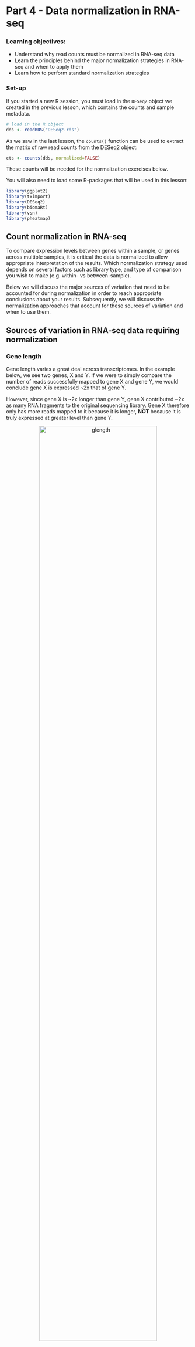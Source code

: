 # Part 4 - Data normalization in RNA-seq

### Learning objectives:
- Understand why read counts must be normalized in RNA-seq data
- Learn the principles behind the major normalization strategies in RNA-seq and when to apply them
- Learn how to perform standard normalization strategies

### Set-up

If you started a new R session, you must load in the `DESeq2` object we created in the previous lesson, which contains the counts and sample metadata.

```r
# load in the R object
dds <- readRDS("DESeq2.rds")
```

As we saw in the last lesson, the `counts()` function can be used to extract the matrix of raw read counts from the DESeq2 object:
```r
cts <- counts(dds, normalized=FALSE)
```

These counts will be needed for the normalization exercises below.

You will also need to load some R-packages that will be used in this lesson:
```r
library(ggplot2)
library(tximport)
library(DESeq2)
library(biomaRt)
library(vsn)
library(pheatmap)
```

## Count normalization in RNA-seq

To compare expression levels between genes within a sample, or genes across multiple samples, it is critical the data is normalized to allow appropriate interpretation of the results. Which normalization strategy used depends on several factors such as library type, and type of comparison you wish to make (e.g. within- vs between-sample).

Below we will discuss the major sources of variation that need to be accounted for during normalization in order to reach appropriate conclusions about your results. Subsequently, we will discuss the normalization approaches that account for these sources of variation and when to use them.

## Sources of variation in RNA-seq data requiring normalization

### Gene length

Gene length varies a great deal across transcriptomes.
In the example below, we see two genes, X and Y. If we were to simply compare the number of reads successfully mapped to gene X and gene Y, we would conclude gene X is expressed ~2x that of gene Y.

However, since gene X is ~2x longer than gene Y, gene X contributed ~2x as many RNA fragments to the original sequencing library. Gene X therefore only has more reads mapped to it because it is longer, **NOT** because it is truly expressed at greater level than gene Y.  

<p align="center">
<img src="../figures/gene_length.png" alt="glength"
	title="" width="80%" height="80%" />
</p>

To address gene length bias, we must normalize raw read counts in a way that accounts for the size of each gene. Once we do this for gene X & gene Y, we would conclude their gene expression levels are similar.

Normalization for gene length is critical when comparing between genes **within the same sample**, however when comparing expression of the same gene **across different samples**, correction for gene length is not as important since we assume the gene is of the same length in all samples.

NOTE: An exception to this rule is when comparing expression levels of different transcripts between samples, which may change in length.

### Library size/sequencing depth  

Although samples are pooled together at similar concentrations for sequencing, some samples end up being sequenced more than others, leading to slight differences in how many reads are produced for that sample, and therefore sequencing depth and size. Furthermore, if samples are sequenced on separate runs, their sequencing depths may be very different.

If we don't account for variation in sequencing depth, we might conclude some genes are expressed at greater levels in a sample that has simply been sequenced to a greater depth.  

<p align="center">
<img src="../figures/library_size.png" alt="lib-composition"
	title="" width="85%" height="85%" />
</p>

In the above example, sample 1 (left) is sequenced to twice the depth of sample 2 (right), with 30 million reads vs 15 million reads. None of the genes are truly differentially expressed between the samples, and all 3 genes have approximately twice as many reads as those in sample 1 simply due to the excess sequencing depth.

### Library composition

The presence of truly differentially expressed genes between samples causes the number of reads for other genes in those samples to be skewed. In the below example, gene Y is differentially expressed between the two samples, with much higher expression in sample 1. This means that fewer sequencing reagents are available in sample 1 for sequencing the other genes (X and Y) and they will achieve fewer reads than the same genes in sample 2, even if the samples are sequenced to the same depth.

<p align="center">
<img src="../figures/library_composition.png" alt="lib-size"
	title="" width="85%" height="85%" />
</p>

Such library composition effects must also be accounted for during normalization to avoid falsely interpreting compositional effects as true differential expression findings. If samples you wish to compare are **very** distinct in their gene expression profiles, such as comparing drug-treated samples vs untreated samples, compositional effects may be large, therefore effectively correcting for these effects becomes critical for appropriate interpretation.


## Normalization methods

Several normalization methods exist for RNA-seq data. Which method you use depends on the comparison you are trying to make (e.g. between or within samples), therefore it is important to understand how each is calculated and when to use it.

### Counts per million (CPM)

CPM is a simple normalization method that involves scaling the number of reads mapped to a feature by the total number of reads in a sample. This fraction is multiplied by 1 million in order to provide the number of reads per million mapped in the sample.

<p align="center">
<img src="../figures/cpm.png" alt="lib-composition"
	title="" width="65%" height="65%" />
</p>

Calculate CPM for our dataset:
```r
# look at the counts object
head(cts)

# write a function that will calculate CPM
cpm <- function(counts) {
	cpm <- c()
	for(i in 1:length(counts)){
		cpm[i] <- counts[i] / sum(counts) * 1e6
	}
	cpm
}

# apply function to the columns of raw counts data
# we start at the third column because the first two columns have the ensemble IDs and gene names
cts_cpm <- apply(cts[, 3:5], 2, cpm)
## NOTE: we are calculating cpm for first 3 samples only to save time..
# add gene info columns back in
cts_cpm <- cbind(cts[, c(1,2)], cts_cpm)

# write to file
write.csv(cts_cpm, file="cts_CPM.csv")
```

**NOTE:** CPM does **NOT** normalize for gene length, therefore cannot be used to compare expression between different genes in the same sample. An exception to this rule would be in the case of 3'-end RNA-seq datasets, which have no gene length bias, therefore CPM would be appropriate for comparing expression between genes in the same sample in such data.

### Transcripts per million (TPM)

TPM has become a common normalization approach for RNA-seq data. Reads mapped to a feature (gene) are first normalized by the length of the feature (in kilobases), then divided by the total number of length normalized reads in the sample. Like CPM, reads are scaled per million.

<p align="center">
<img src="../figures/tpm.png" alt="lib-composition"
	title="" width="50%" height="50%" />
</p>

Since TPM normalizes for both gene length and sequencing depth, TPM values can be used to compare expression levels of genes within a sample, as well as between samples. TPM is recommended instead of RPKM/FPKM, for reasons we will discuss below.

Calculate TPM from our raw read counts:
```r
# read in gene lengths matrix (pre made for you)
gene_lengths <- read.table("data/gene-lengths-grch38.tsv", sep="\t", stringsAsFactors=FALSE, header=TRUE)

# look at the lengths object
head(gene_lengths)

# write a function that will calculate TPM
tpm <- function(counts, lengths) {
	rate <- counts / lengths
	tpm <- c()
	for(i in 1:length(counts)){
		tpm[i] <- rate[i] / sum(rate) * 1e6
	}
	tpm
}

# apply function to the columns of raw counts data
cts_tpm <- apply(cts[, 3:5], 2, tpm, gene_lengths$length)
## NOTE: we are calculating tpm for first 3 samples only to save time..

# add gene info columns back in
cts_tpm <- cbind(cts[, c(1,2)], cts_tpm)

# write to file
write.csv(cts_tpm, file="cts_TPM.csv")
```

Now you have a separate expression file containing all the normalized count values, and can be used to compare gene expression between samples, as well as between genes within a sample.

You could use this matrix to plot TPM values for some genes of interest. For example, the manuscript associated with these data ([Himes *et al*, 2014, *PloS One*](https://journals.plos.org/plosone/article?id=10.1371/journal.pone.0099625)) identifies *DUSP1* as a differentially expressed gene in their study. Lets plot DUSP1 TPM values to see if we can confirm this observation.

NOTE: Since we only calculated TPM for a subset of samples above (to save time) the example below will first load the complete TPM normalized dataset.

Visualize *DUSP1* TPM expression levels:
```R
# read in file containing all TPM counts (pre-made for you)
cts_tpm_full <- read.csv("data/all_counts_TPM-full.csv")

# get expression values for DUSP1 row
DUSP1_tpm <- cts_tpm_full[cts_tpm_full$gene_name=="DUSP1",]

# remove gene info columns
DUSP1_tpm <- DUSP1_tpm[ ,c(4:ncol(DUSP1_tpm))]

# convert to a numeric vector
DUSP1 <- as.numeric(DUSP1_tpm[1,])

# generate barplot of gene expression across samples
ppi=300
png("DUSP1_tpm.png")
barplot(DUSP1,
	col="lightblue", ylab="TPM", xlab="sample",
	main = "DUSP1 expression", las = 1)
dev.off()
```

<p align="center">
<img src="../figures/DUSP1_tpm.png" alt="d1"
	title="" width="80%" height="80%" />
</p>

DUSP1 expression is clearly variable across the samples, suggesting differential expression across sample groups may exist (treated vs untreated). This can be tested statistically in a formal differential expression analysis (next workshop!).


### Reads/fragments per kilobase of exon per million mapped reads (RPKM/FPKM)

RPKM and FPKM have been used for many years as normalization strategies in RNA-seq experiments. RPKM/FPKM are calculated in a very similar way to TPM, however the order of operations is essentially reversed. For RPKM and FPKM, reads are first normalized for sequencing depth, then gene length.

<p align="center">
<img src="../figures/rpkm-fpkm.png" alt="lib-composition"
	title="" width="90%" height="85%" />
</p>

The difference between RPKM and FPKM is very simple: RPKM is used for single-end experiments, whereas FPKM is used in paired-end experiments. This is because in single-end experiments we only measure one end of the DNA fragments in our library, however in paired-end experiments we measure the same DNA molecule 2x (once from each end), therefore we only need to count that fragment once during normalization, despite having 2 reads for it.

Since our dataset is paired-end and we counted the number of fragments in the quantification step, we are calculating FPKM. Calculate FPKM from our raw read counts:
```r
# write a function that will calculate FPKM
fpkm <- function(counts, lengths) {
	rate <- counts / lengths
	fpkm <- c()
	for(i in 1:length(counts)){
		fpkm[i] <- rate[i] / sum(counts) * 1e9
	}
	fpkm
}

# apply function to the columns of raw counts data
cts_fpkm <- apply(cts[, 3:5], 2, fpkm, gene_lengths$length)
## NOTE: we are calculating fpkm for first 3 samples only to save time..

# add gene info columns back in
cts_fpkm <- cbind(cts[, c(1,2)], cts_fpkm)

# write to file
write.csv(cts_fpkm, file="cts_FPKM.csv")
```

Although the measures are calculated in a very similar way, the reversed order of the calculations has a profound effect on how the values calculated by each method can be interpreted. Consider the example below:


#### Raw counts:
**Gene** | **Sample 1** | **Sample 2**
-------|-------|-------
X (4kb) | 65 | 73	 
Y (3kb) | 20 | 25	 
Z (1kb) | 15 | 12
**Total** | **100** | **110**

Raw counts for 2 samples with slightly different read depths (100 vs 110) therefore normalization is required to compare gene expression levels.

#### RPKM:
**Gene** | **Sample 1** | **Sample 2**
-------|-------|-------
X (4kb) | 1.625 | 1.659	 
Y (3kb) | 0.667 | 0.758	 
Z (1kb) | 1.500 | 1.091  
**Total** | **3.792** | **3.508**

Note how the proportion of total RPKM values for any one given gene is different depending on the dataset, as the total RPKM values are not equal across all samples. Therefore, it is not straightforward to compare RPKM values for a single gene across samples.

#### TPM:
**Gene** | **Sample 1** | **Sample 2**
-------|-------|-------
X (4kb) | 4.286 | 4.730	 
Y (3kb) | 1.758 | 2.160	 
Z (1kb) | 3.956 | 3.110  
**Total** | **10** | **10**

Total TPM values across samples are equal, therefore the TPM values for each gene can be interpreted on the same scale between samples, making TPM values less susceptible to bias. TPM has now been suggested as a general replacement to RPKM and FPKM.  

Despite the benefits of interpretability achieved by TPM, limitations still exist, and TPM values (like RPKM/FPKM) are susceptible to misuse in some contexts, discussed further [in Zhao et al, 2020.](https://rnajournal.cshlp.org/content/early/2020/04/13/rna.074922.120). In particular, while TPM does normalize for library composition effects between samples, when composition effects become very large (such as when comparing between experimental groups in a differential expression experiment) TPM can suffer some biases.

To address these issues, more complex normalization algorithms have been developed that more completely address library composition issues when very large differences in gene expression exist between samples. These methods are generally used to normalized RNA-seq data in the context of a differential expression analysis. For example:
- *DESeq2's* median-of-ratios
- *EdgeR's* TMM method (Trimmed Mean of M-values)

-----



### Normalization for DE analysis: DESeq2 Median-of ratios

DESeq2 uses an algorithm referred to as the **median-of-ratios** method to correct for both **library size** AND **library composition**, allowing for comparisons to be made between expression levels for individual genes across samples.

This method is performed in two main steps:
1. Calculate sample-specific size factors that are used to normalize each sample
2. Normalize raw read counts for each sample using sample-specific size factors.

The figure below provides an example of how these steps are performed to normalize a matrix of raw counts.

<p align="center">
<img src="../figures/deseq2-norm.png" alt="lib-composition"
	title="" width="90%" height="90%" />
</p>

The method relies on the assumption that most genes **are not** differentially expressed, and those genes that **are** differentially expressed will not dramatically affect the median ratio values, making the size factors an appropriate normalization factor for each sample. If you expect this assumption to be violated, you should consider using a different method.

Fortunately, DESeq2 provides the function `estimateSizeFactors()` to apply this method for us, accepting a `DESeqDataset` object as input to the function.

```r
dds <- estimateSizeFactors(dds)
```

> Note: [This video](https://www.youtube.com/watch?v=UFB993xufUU) from
StatQuest provides an excellent summary of the steps performed by
`estimateSizeFactors()` in order to calculate these size factors.

Size factors are usually close to 1, and presence of outliers could suggest violation of assumptions required to use the median of ratios method. It is therefore helpful to check the distribution of size factors in our dataset.

```r
# extract size factors
sizeFactors(dds)

# plot histogram
hist(sizeFactors(dds),
		 breaks=6, col = "cornflowerblue",
     xlab="Size factors", ylab="No. of samples",
     main= "Size factor distribution over samples")
```

After we have calculated the size factors, we can use the `counts()` function, with `normalized` set to `TRUE`), to return the matrix of counts where each column (each library/sample) have been divided by the size factors.

```r
# calculate normalized counts
counts_norm <- counts(dds, normalized=TRUE)

# print top rows
head(counts_norm)
```

Comparing the normalized to the raw counts, we can clearly see they are different.

```r
head(counts(dds, normalized=FALSE))
```

We can use this table of normalized read counts to compare values for individual genes across samples. We might want to use this to (sanity) check the expression of a few genes of interest, before we actually do any statistical modeling.

Let's do this with the *DUSP1* gene that we used above.
```r
# lets make a function to generate a quick plot of the normalized counts
gene_plot <- function(ENSG, gene_symbol){
	# save the normalized counts in a dataframe
	cnts <- counts(dds, normalized=TRUE)
	colnames(cnts) <- colData(dds)$SRR

	# extract the counts for specified ENSG ID and add sample group data
	df1 <- data.frame(log2(cnts[ENSG,]), colData(dds)$tx.group)
	colnames(df1) <- c(paste0("log2_gene"), "sample_group")

	# use ggplot2 to make a plot of counts vs sample group
	p1<- ggplot(df1, aes(sample_group, log2_gene)) +
	      geom_jitter(aes(color = sample_group)) +
	      ggtitle(paste0(gene_symbol), " - Log2 Normalized counts")

	# print the plot
	print(p1)
}

# now apply the function to print a plot for a specified gene
gene_plot(ENSG = "ENSG00000120129", gene_symbol = "DUSP1")
```

<p align="center">
<img src="../figures/dusp1-counts-de.png" alt=""
	title="" width="75%" height="85%" />
</p>

DUSP1 expression is consistently higher in the DEX samples than the untreated, suggesting this gene is differentially expressed, validating prior knowledge and giving us confidence that our experiment worked and sample labels are all correct.

In a later lesson, we will discuss how the size factors calculated for count normalization with DESeq2 are used in formal statistical tests of differential expression.

--------
**Important note:** DESeq2 normalized read counts are NOT normalized for gene length, so cannot be used to compare expression levels *between genes within the same sample*.

For such comparisons between genes, we need to use measures such as:  
- *Transcripts per million (TPM)*  
- *Fragments per kilobase million (FPKM)*  
- *Reads per kilobase million (RPKM)*

--------

## Summary

The below table summarizes the normalization methods described above. It is important to learn when it is appropriate to apply each one to your dataset based on the comparisons you are trying to make.

**Method** | **Name** | **Accounts for** | **Appropriate comparisons**
-------|-------|-------|-------
CPM | Counts per million | Depth	 | - Between-sample<br>- Within experimental group
TPM | Transcripts per million | Depth & feature length | - Between- and within-sample<br>- Within experimental group
RPKM/FPKM | Reads/fragments per kilobase<br>of exon per million | Depth & feature length | - Within-sample<br>
DESeq2 | median-of-ratios | library size and composition | - Between-sample

[This video](https://www.rna-seqblog.com/rpkm-fpkm-and-tpm-clearly-explained/) provides an excellent explanation of *RPKM*, *FPKM*, & *TPM*, and explains why it is better to use TPM if you need to correct for
library size AND gene length.
